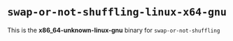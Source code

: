 # `swap-or-not-shuffling-linux-x64-gnu`

This is the **x86_64-unknown-linux-gnu** binary for `swap-or-not-shuffling`
